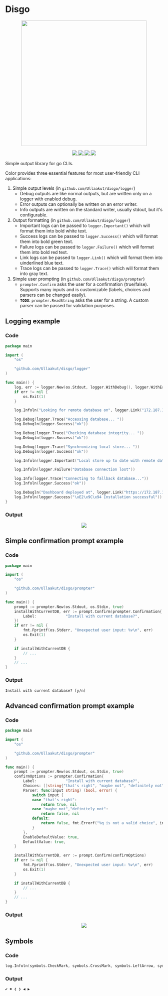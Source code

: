 # Disgo

<p align="center">
    <img width="400px" src="images/logo-with-label-light.png">
</p>
<p align="center">
    <a href="#license">
        <img src="https://img.shields.io/badge/license-MIT-blue.svg?style=flat" />
    </a>
    <a href="https://godoc.org/github.com/Ullaakut/disgo">
        <img src="https://godoc.org/github.com/Ullaakut/disgo?status.svg" />
    </a>
    <a href="https://goreportcard.com/report/github.com/Ullaakut/disgo">
        <img src="https://goreportcard.com/badge/github.com/Ullaakut/disgo" />
    </a>
    <a href="https://github.com/Ullaakut/disgo/releases/latest">
        <img src="https://img.shields.io/github/release/Ullaakut/disgo.svg?style=flat" />
    </a>
</p>

Simple output library for go CLIs.

Color provides three essential features for most user-friendly CLI applications:

1. Simple output levels (in `github.com/Ullaakut/disgo/logger`)
    - Debug outputs are like normal outputs, but are written only on a logger with enabled debug.
    - Error outputs can optionally be written on an error writer.
    - Info outputs are written on the standard writer, usually stdout, but it's configurable.
2. Output formatting (in `github.com/Ullaakut/disgo/logger`)
    - Important logs can be passed to `logger.Important()` which will format them into bold white text.
    - Success logs can be passed to `logger.Success()` which will format them into bold green text.
    - Failure logs can be passed to `logger.Failure()` which will format them into bold red text.
    - Link logs can be passed to `logger.Link()` which will format them into uinderlined blue text.
    - Trace logs can be passed to `logger.Trace()` which will format them into gray text.
3. Simple user prompting (in `github.com/Ullaakut/disgo/prompter`)
    - `prompter.Confirm` asks the user for a confirmation (true/false). Supports many inputs and is customizable (labels, choices and parsers can be changed easily).
    - **`TODO`**: `prompter.ReadString` asks the user for a string. A custom parser can be passed for validation purposes.

## Logging example

### Code

```go
package main

import (
    "os"

    "github.com/Ullaakut/disgo/logger"
)

func main() {
    log, err := logger.New(os.Stdout, logger.WithDebug(), logger.WithErrorOutput(os.Stderr))
    if err != nil {
        os.Exit(1)
    }

    log.Infoln("Looking for remote database on", logger.Link("172.187.10.23"))

    log.Debug(logger.Trace("Accessing database... "))
    log.Debugln(logger.Success("ok"))

    log.Debug(logger.Trace("Checking database integrity... "))
    log.Debugln(logger.Success("ok"))

    log.Debug(logger.Trace("Synchronizing local store... "))
    log.Debugln(logger.Success("ok"))

    log.Infoln(logger.Important("Local store up to date with remote database"))

    log.Infoln(logger.Failure("Database connection lost"))

    log.Info(logger.Trace("Connecting to fallback database..."))
    log.Infoln(logger.Success("ok"))

    log.Debugln("Dashboard deployed at", logger.Link("https://172.187.10.23:37356/dashboard"))
    log.Infoln(logger.Success("\xE2\x9C\x94 Installation successful"))
}
```

### Output

<p align="center">
    <img src="images/simple_logging.png">
</p>

## Simple confirmation prompt example

### Code

```go
package main

import (
    "os"

    "github.com/Ullaakut/disgo/prompter"
)

func main() {
    prompt := prompter.New(os.Stdout, os.Stdin, true)
    installWithCurrentDB, err := prompt.Confirm(prompter.Confirmation{
        Label:             "Install with current database?",
    })
    if err != nil {
        fmt.Fprintf(os.Stderr, "Unexpected user input: %v\n", err)
        os.Exit(1)
    }

    if installWithCurrentDB {
        // ...
    }
    // ...
}
```

### Output

`Install with current database? [y/n]`

## Advanced confirmation prompt example

### Code

```go
package main

import (
    "os"

    "github.com/Ullaakut/disgo/prompter"
)

func main() {
    prompt := prompter.New(os.Stdout, os.Stdin, true)
    confirmOptions := prompter.Confirmation{
        Label:             "Install with current database?",
        Choices: []string{"that's right", "maybe not", "definitely not"},
        Parser: func(input string) (bool, error) {
            switch input {
            case "that's right":
                return true, nil
            case "maybe not","definitely not":
                return false, nil
            default:
                return false, fmt.Errorf("%q is not a valid choice", input)
            }
        },
        EnableDefaultValue: true,
        DefaultValue: true,
    }

    installWithCurrentDB, err := prompt.Confirm(confirmOptions)
    if err != nil {
        fmt.Fprintf(os.Stderr, "Unexpected user input: %v\n", err)
        os.Exit(1)
    }

    if installWithCurrentDB {
        // ...
    }
    // ...
}
```

### Output

<p align="center">
    <img src="images/advanced_prompt.png">
</p>

## Symbols

### Code

```go
log.Infoln(symbols.CheckMark, symbols.CrossMark, symbols.LeftArrow, symbols.RightArrow, symbols.LeftTriangle, symbols.RightTriangle)
```

### Output

```
✔ ✖ ❮ ❯ ◀ ▶
```
